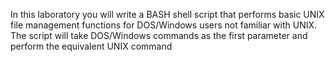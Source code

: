 In this laboratory you will write a BASH shell script that performs basic UNIX file management functions for DOS/Windows users not familiar with UNIX. The script will take DOS/Windows commands as the first parameter and perform the equivalent UNIX command
